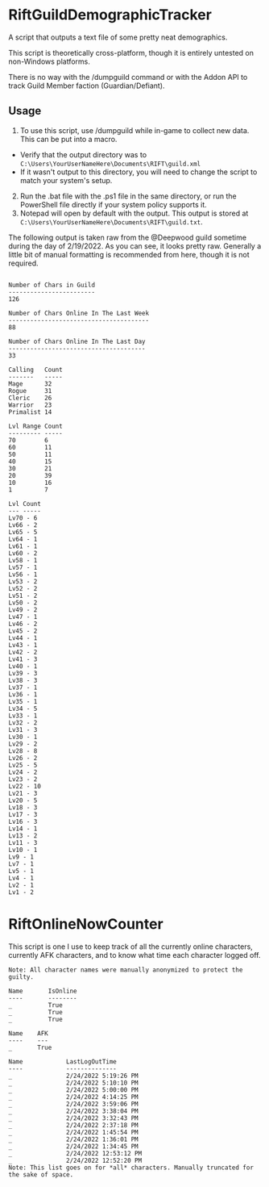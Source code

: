 # RiftGuildDemographicTracker
A script that outputs a text file of some pretty neat demographics.

This script is theoretically cross-platform, though it is entirely untested on non-Windows platforms.

There is no way with the /dumpguild command or with the Addon API to track Guild Member faction (Guardian/Defiant).

## Usage
1. To use this script, use /dumpguild while in-game to collect new data. This can be put into a macro.
- Verify that the output directory was to `C:\Users\YourUserNameHere\Documents\RIFT\guild.xml` 
- If it wasn't output to this directory, you will need to change the script to match your system's setup.

2. Run the .bat file with the .ps1 file in the same directory, or run the PowerShell file directly if your system policy supports it. 
3. Notepad will open by default with the output. This output is stored at `C:\Users\YourUserNameHere\Documents\RIFT\guild.txt`.

The following output is taken raw from the <A New Journey>@Deepwood guild sometime during the day of 2/19/2022.
As you can see, it looks pretty raw. Generally a little bit of manual formatting is recommended from here, though it is not required.

```

Number of Chars in Guild
------------------------
126

Number of Chars Online In The Last Week
---------------------------------------
88

Number of Chars Online In The Last Day
--------------------------------------
33

Calling   Count
-------   -----
Mage      32
Rogue     31
Cleric    26
Warrior   23
Primalist 14

Lvl Range Count
--------- -----
70        6
60        11
50        11
40        15
30        21
20        39
10        16
1         7

Lvl Count
--- -----
Lv70 - 6
Lv66 - 2
Lv65 - 5
Lv64 - 1
Lv61 - 1
Lv60 - 2
Lv58 - 1
Lv57 - 1
Lv56 - 1
Lv53 - 2
Lv52 - 2
Lv51 - 2
Lv50 - 2
Lv49 - 2
Lv47 - 1
Lv46 - 2
Lv45 - 2
Lv44 - 1
Lv43 - 1
Lv42 - 2
Lv41 - 3
Lv40 - 1
Lv39 - 3
Lv38 - 3
Lv37 - 1
Lv36 - 1
Lv35 - 1
Lv34 - 5
Lv33 - 1
Lv32 - 2
Lv31 - 3
Lv30 - 1
Lv29 - 2
Lv28 - 8
Lv26 - 2
Lv25 - 5
Lv24 - 2
Lv23 - 2
Lv22 - 10
Lv21 - 3
Lv20 - 5
Lv18 - 3
Lv17 - 3
Lv16 - 3
Lv14 - 1
Lv13 - 2
Lv11 - 3
Lv10 - 1
Lv9 - 1
Lv7 - 1
Lv5 - 1
Lv4 - 1
Lv2 - 1
Lv1 - 2
```
  
# RiftOnlineNowCounter
This script is one I use to keep track of all the currently online characters, currently AFK characters, and to know what time each character logged off.

```
Note: All character names were manually anonymized to protect the guilty.

Name       IsOnline
----       --------
_          True
_          True
_          True

Name    AFK
----    ---
_       True

Name            LastLogOutTime
----            --------------
_               2/24/2022 5:19:26 PM
_               2/24/2022 5:10:10 PM
_               2/24/2022 5:00:00 PM
_               2/24/2022 4:14:25 PM
_               2/24/2022 3:59:06 PM
_               2/24/2022 3:38:04 PM
_               2/24/2022 3:32:43 PM
_               2/24/2022 2:37:18 PM
_               2/24/2022 1:45:54 PM
_               2/24/2022 1:36:01 PM
_               2/24/2022 1:34:45 PM
_               2/24/2022 12:53:12 PM
_               2/24/2022 12:52:20 PM
Note: This list goes on for *all* characters. Manually truncated for the sake of space.
```
